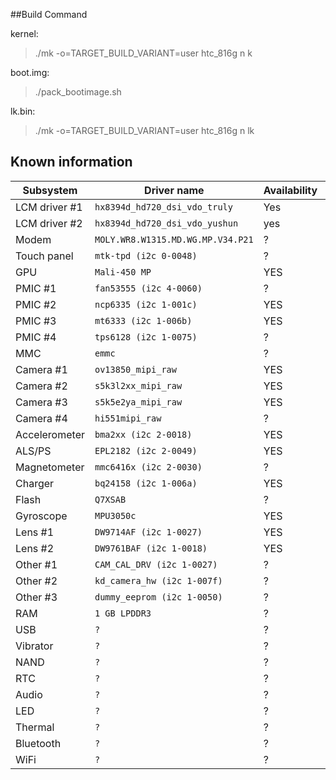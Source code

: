 ##Build Command

kernel:

> ./mk -o=TARGET_BUILD_VARIANT=user htc_816g n k

boot.img:

> ./pack_bootimage.sh

lk.bin:

> ./mk -o=TARGET_BUILD_VARIANT=user htc_816g n lk

## Known information
| Subsystem | Driver name | Availability | Working |
|-----------|-------------|--------------|---------|
| LCM driver #1 | `hx8394d_hd720_dsi_vdo_truly` | Yes | ? |
| LCM driver #2 | `hx8394d_hd720_dsi_vdo_yushun` | yes | ? |
| Modem | `MOLY.WR8.W1315.MD.WG.MP.V34.P21` | ? | ? |
| Touch panel | `mtk-tpd (i2c 0-0048)` | ? | ? |
| GPU | `Mali-450 MP` | YES | ? |
| PMIC #1 | `fan53555 (i2c 4-0060)` | ? | ? |
| PMIC #2 | `ncp6335 (i2c 1-001c)` | YES | ? |
| PMIC #3 | `mt6333 (i2c 1-006b)` | YES | ? |
| PMIC #4 | `tps6128 (i2c 1-0075)` | ? | ? |
| MMC | `emmc` | ? | ? |
| Camera #1 | `ov13850_mipi_raw` | YES | ? |
| Camera #2 | `s5k3l2xx_mipi_raw` | YES | ? |
| Camera #3 | `s5k5e2ya_mipi_raw` | YES | ? |
| Camera #4 | `hi551mipi_raw` | ? | ? |
| Accelerometer | `bma2xx (i2c 2-0018)` | YES | ? |
| ALS/PS | `EPL2182 (i2c 2-0049)` | YES | ? |
| Magnetometer | `mmc6416x (i2c 2-0030)` | ? | ? |
| Charger | `bq24158 (i2c 1-006a)` | YES | ? |
| Flash | `Q7XSAB` | ? | ? |
| Gyroscope | `MPU3050c` | YES | ? |
| Lens #1 | `DW9714AF (i2c 1-0027)` | YES | ? |
| Lens #2 | `DW9761BAF (i2c 1-0018)` | YES | ? |
| Other #1 | `CAM_CAL_DRV (i2c 1-0027)` | ? | ? |
| Other #2 | `kd_camera_hw (i2c 1-007f)` | ? | ? |
| Other #3 | `dummy_eeprom (i2c 1-0050)` | ? | ? |
| RAM | `1 GB LPDDR3` | ? | ? |
| USB | `?` | ? | ? |
| Vibrator | `?` | ? | ? |
| NAND | `?` | ? | ? |
| RTC | `?` | ? | ? |
| Audio | `?` | ? | ? |
| LED | `?` | ? | ? |
| Thermal | `?` | ? | ? |
| Bluetooth | `?` | ? | ? |
| WiFi | `?` | ? | ? |
